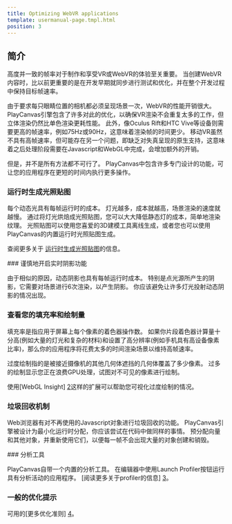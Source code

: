 ```yaml
---
title: Optimizing WebVR applications
template: usermanual-page.tmpl.html
position: 3
---
```


## 简介

高度并一致的帧率对于制作和享受VR或WebVR的体验至关重要。 当创建WebVR内容时，比以前更重要的是在开发早期就同步进行测试和优化，并在整个开发过程中保持目标帧速率。

由于要求每只眼睛位置的相机都必须呈现场景一次，WebVR的性能开销很大。 PlayCanvas引擎包含了许多对此的优化，以确保VR渲染不会重复太多的工作，但立体渲染仍然比单色渲染更耗性能。 此外，像Oculus Rift和HTC Vive等设备则需要更高的帧速率，例如75Hz或90Hz，这意味着渲染帧的时间更少。 移动VR虽然不具有高帧速率，但可能存在另一个问题，即缺乏对失真呈现的原生支持，这意味着之后处理阶段需要在Javascript和WebGL中完成，会增加额外的开销。

但是，并不是所有方法都不可行了。 PlayCanvas中包含许多专门设计的功能，可让您的应用程序在更短的时间内执行更多操作。

### 运行时生成光照贴图

每个动态光具有每帧运行时的成本。 灯光越多，成本就越高，场景渲染的速度就越慢。 通过将灯光烘焙成光照贴图，您可以大大降低静态灯的成本，简单地渲染纹理。 光照贴图可以使用您喜爱的3D建模工具离线生成，或者您也可以使用PlayCanvas的内置运行时光照贴图生成。

查阅更多关于 [运行时生成光照贴图][1]的信息。

### 谨慎地开启实时阴影功能

由于相似的原因，动态阴影也具有每帧运行时成本。 特别是点光源所产生的阴影，它需要对场景进行6次渲染，以产生阴影。 你应该避免让许多灯光投射动态阴影的情况出现。

### 查看您的填充率和绘制量

填充率是指应用于屏幕上每个像素的着色器操作数。 如果你片段着色器计算量十分高(例如大量的灯光和复杂的材料)和设置了高分辨率(例如手机具有高设备像素比率)，那么你的应用程序将花费太多的时间渲染场景以维持高帧速率。

过度绘制指的是被接近摄像机的其他几何体遮挡的几何体覆盖了多少像素。 过多的绘制显示您正在浪费GPU处理，试图对不可见的像素进行绘制。

使用[WebGL Insight] [2]这样的扩展可以帮助您可视化过度绘制的情况。

### 垃圾回收机制

Web浏览器有对不再使用的Javascript对象进行垃圾回收的功能。 PlayCanvas引擎被设计为最小化运行时分配，你应该尝试在代码中做同样的事情。 预分配向量和其他对象，并重新使用它们，以便每一帧不会出现大量的对象创建和销毁。

### 分析工具

PlayCanvas自带一个内置的分析工具。 在编辑器中使用Launch Profiler按钮运行具有分析活动的应用程序。 [阅读更多关于profiler的信息] [3]。

### 一般的优化提示

可用的[更多优化准则] [4]。

[1]: /user-manual/graphics/lighting/lightmaps/#playcanvas-runtime-lightmap-generation
[2]: https://chrome.google.com/webstore/detail/webgl-insight/djdcbmfacaaocoomokenoalbomllhnko
[3]: /user-manual/optimization/profiler/
[4]: /user-manual/optimization/guidelines/

